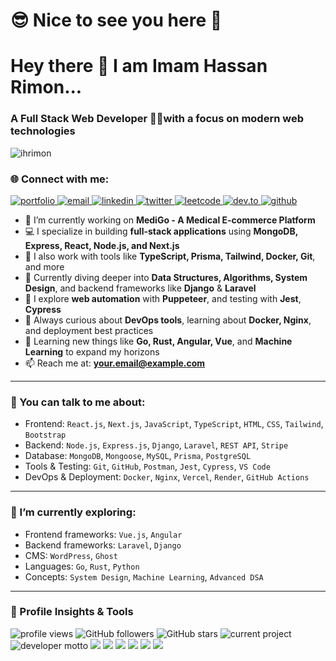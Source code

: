 <h1>😎 Nice to see you here 👋</h1>
<h1>Hey there 👋 I am Imam Hassan Rimon...</h1>
<h3>A Full Stack Web Developer 🧑‍💻️with a focus on modern web technologies</h3>

<p align="left">
  <img src="https://komarev.com/ghpvc/?username=ihrimon&label=Profile%20views&color=0e75b6&style=flat" alt="ihrimon" />
</p>

### 🌐 Connect with me:
<p align="left">
  <a href="https://yourportfolio.com" target="_blank">
    <img src="https://img.shields.io/badge/Portfolio-000?style=for-the-badge&logo=vercel&logoColor=white" alt="portfolio" />
  </a>
  <a href="mailto:youremail@example.com" target="_blank">
    <img src="https://img.shields.io/badge/Gmail-D14836?style=for-the-badge&logo=gmail&logoColor=white" alt="email" />
  </a>
  <a href="https://www.linkedin.com/in/yourlinkedin/" target="_blank">
    <img src="https://img.shields.io/badge/LinkedIn-0077B5?style=for-the-badge&logo=linkedin&logoColor=white" alt="linkedin" />
  </a>
  <a href="https://twitter.com/yourhandle" target="_blank">
    <img src="https://img.shields.io/badge/Twitter-1DA1F2?style=for-the-badge&logo=twitter&logoColor=white" alt="twitter" />
  </a>
  <a href="https://leetcode.com/yourusername/" target="_blank">
    <img src="https://img.shields.io/badge/LeetCode-FFA116?style=for-the-badge&logo=leetcode&logoColor=black" alt="leetcode" />
  </a>
  <a href="https://dev.to/yourusername" target="_blank">
    <img src="https://img.shields.io/badge/DEV.to-0A0A0A?style=for-the-badge&logo=devdotto&logoColor=white" alt="dev.to" />
  </a>
  <a href="https://github.com/ihrimon" target="_blank">
    <img src="https://img.shields.io/badge/GitHub-181717?style=for-the-badge&logo=github&logoColor=white" alt="github" />
  </a>
</p>

- 🔭 I’m currently working on **MediGo - A Medical E-commerce Platform**
- 💻 I specialize in building **full-stack applications** using **MongoDB, Express, React, Node.js, and Next.js**
- 🧰 I also work with tools like **TypeScript, Prisma, Tailwind, Docker, Git**, and more
- 🧠 Currently diving deeper into **Data Structures, Algorithms, System Design**, and backend frameworks like **Django** & **Laravel**
- 🧪 I explore **web automation** with **Puppeteer**, and testing with **Jest**, **Cypress**
- 🚀 Always curious about **DevOps tools**, learning about **Docker, Nginx**, and deployment best practices
- 🌱 Learning new things like **Go, Rust, Angular, Vue**, and **Machine Learning** to expand my horizons
- 📫 Reach me at: **your.email@example.com**

---

### 🧠 You can talk to me about:
- Frontend: `React.js`, `Next.js`, `JavaScript`, `TypeScript`, `HTML`, `CSS`, `Tailwind`, `Bootstrap`
- Backend: `Node.js`, `Express.js`, `Django`, `Laravel`, `REST API`, `Stripe`
- Database: `MongoDB`, `Mongoose`, `MySQL`, `Prisma`, `PostgreSQL`
- Tools & Testing: `Git`, `GitHub`, `Postman`, `Jest`, `Cypress`, `VS Code`
- DevOps & Deployment: `Docker`, `Nginx`, `Vercel`, `Render`, `GitHub Actions`

---

### 🚀 I’m currently exploring:
- Frontend frameworks: `Vue.js`, `Angular`
- Backend frameworks: `Laravel`, `Django`
- CMS: `WordPress`, `Ghost`
- Languages: `Go`, `Rust`, `Python`
- Concepts: `System Design`, `Machine Learning`, `Advanced DSA`

---

### 👀 Profile Insights & Tools
<p align="left">
  <!-- Profile Views -->
  <img src="https://komarev.com/ghpvc/?username=ihrimon&label=Profile%20views&color=0e75b6&style=flat-square" alt="profile views" />

  <!-- GitHub Followers & Stars -->
  <img src="https://img.shields.io/github/followers/ihrimon?label=Followers&style=flat-square&color=blue" alt="GitHub followers" />
  <img src="https://img.shields.io/github/stars/ihrimon?label=Stars&style=flat-square&color=yellow" alt="GitHub stars" />

  <!-- Current Status -->
  <img src="https://img.shields.io/badge/Status-Building%20MediGo-brightgreen?style=flat-square" alt="current project" />
  <img src="https://img.shields.io/badge/Motto-Code%20%7C%20Learn%20%7C%20Repeat-orange?style=flat-square" alt="developer motto" />

  <!-- Favorite Stack -->
  <img src="https://img.shields.io/badge/Stack-MERN-blue?style=flat-square&logo=mongodb" />
  <img src="https://img.shields.io/badge/React-Expert-informational?style=flat-square&logo=react" />
  <img src="https://img.shields.io/badge/Node.js-Backend-green?style=flat-square&logo=node.js" />

  <!-- Tools & OS -->
  <img src="https://img.shields.io/badge/Editor-VSCode-blue?style=flat-square&logo=visualstudiocode" />
  <img src="https://img.shields.io/badge/Terminal-Hyper-black?style=flat-square&logo=hyper" />
  <img src="https://img.shields.io/badge/OS-Windows-0078D6?style=flat-square&logo=windows" />
</p>



